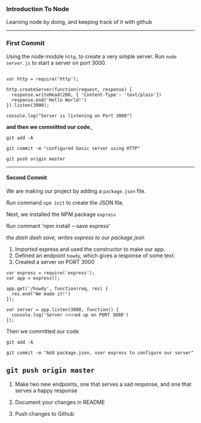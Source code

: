 ### Introduction To Node
Learning node by doing, and keeping track of it with github

---
### First Commit
Using the node module `http`, to create a very simple server.
Run `node server.js` to start a server on port 3000.

```

var http = require('http');

http.createServer(function(request, response) {
  response.writeHead(200, { 'Content-Type': 'text/plain'})
  response.end('Hello World!')
}).listen(3000);

console.log("Server is listening on Port 3000")
```

__and then we committed our code___

`git add -A`

`git commit -m "configured basic server using HTTP"`

`git push origin master`

----
#### Second Commit
We are making our project by adding a `package.json` file.

Run command `npm init` to create the JSON file.

Next, we installed the NPM package `express`

Run commant 'npm install --save express'

*the dash dash save, writes express to our package.json*

1) Imported express and used the constructor to make our app.
2) Defined an endpoint `howdy`, which gives a response of some text.
3) Created a server on PORT 3000

```
var express = require('express');
var app = express();

app.get('/howdy', function(req, res) {
  res.end("We made it!")
});

var server = app.listen(3000, function() {
  console.log('Server 🔥🔥🔥ed up on PORT 3000')
});
```
Then we committed our code

`git add -A`

`git commit -m "Add package.json, user express to configure our server"`

`git push origin master`
----

1) Make two new endpoints, one that serves a sad response, and one that serves a happy response

2) Document your changes in README

3) Push changes to Github
